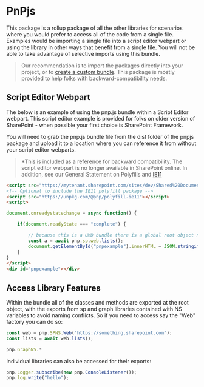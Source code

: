 # PnPjs

This package is a rollup package of all the other libraries for scenarios where you would prefer to access all of the code from a single file. Examples would be importing a single file into a script editor webpart or using the library in other ways that benefit from a single file. You will not be able to take advantage of selective imports using this bundle.

> Our recommendation is to import the packages directly into your project, or to [create a custom bundle](../concepts/custom-bundle.md). This package is mostly provided to help folks with backward-compatibility needs.

## Script Editor Webpart

The below is an example of using the pnp.js bundle within a Script Editor webpart. This script editor example is provided for folks on older version of SharePoint - when possible your first choice is SharePoint Framework.

You will need to grab the pnp.js bundle file from the dist folder of the pnpjs package and upload it to a location where you can reference it from without your script editor webparts.

> *This is included as a reference for backward compatibility. The script editor webpart is no longer available in SharePoint online. In addition, see our General Statement on Polyfills and [IE11](../concepts/polyfill.md)

```HTML
<script src="https://mytenant.sharepoint.com/sites/dev/Shared%20Documents/pnp2bundle/pnp.js"></script>
<!-- Optional to include the IE11 polyfill package -->
<script src="https://unpkg.com/@pnp/polyfill-ie11"></script>
<script>

document.onreadystatechange = async function() {

    if(document.readyState === "complete") {

        // because this is a UMD bundle there is a global root object named "pnp"
        const a = await pnp.sp.web.lists();
        document.getElementById("pnpexample").innerHTML = JSON.stringify(a);
    }
}
</script>
<div id="pnpexample"></div>
```

## Access Library Features

Within the bundle all of the classes and methods are exported at the root object, with the exports from sp and graph libraries contained with NS variables to avoid naming conflicts. So if you need to access say the "Web" factory you can do so:

```JavaScript
const web = pnp.SPNS.Web("https://something.sharepoint.com");
const lists = await web.lists();
```

```JavaScript
pnp.GraphNS.*
```

Individual libraries can also be accessed for their exports:

```JavaScript
pnp.Logger.subscribe(new pnp.ConsoleListener());
pnp.log.write("hello");
```
